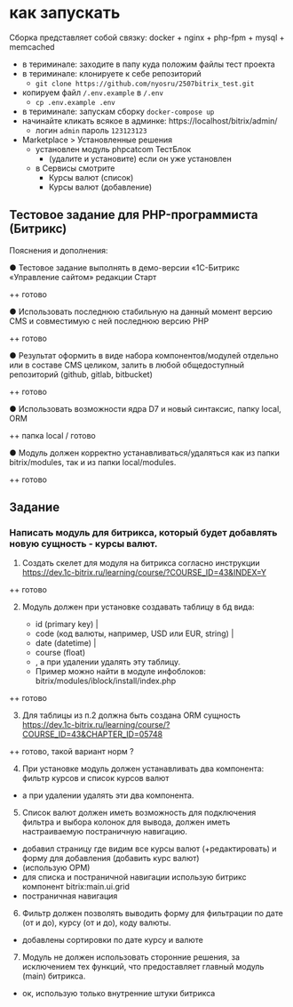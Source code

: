 # как запускать
Сборка представляет собой связку:
docker + nginx + php-fpm + mysql + memcached

   + в териминале: заходите в папу куда положим файлы тест проекта
   + в териминале: клонируете к себе репозиторий 
     + ``git clone https://github.com/nyosru/2507bitrix_test.git``
   + копируем файл ``/.env.example`` в ``/.env`` 
     + ``cp .env.example .env`` 
   + в териминале: запускам сборку  ``docker-compose up``
   + начинайте кликать всякое в админке: https://localhost/bitrix/admin/
      + логин ``admin`` пароль ``123123123``
   + Marketplace > Установленные решения
     + установлен модуль phpcatcom ТестБлок
       + (удалите и установите) если он уже установлен
     + в Сервисы смотрите 
       + Курсы валют (список)
       + Курсы валют (добавление)

## Тестовое задание для PHP-программиста (Битрикс)

Пояснения и дополнения:

● Тестовое задание выполнять в демо-версии «1С-Битрикс «Управление сайтом» редакции Старт

++ готово

● Использовать последнюю стабильную на данный момент версию CMS и совместимую с ней последнюю версию PHP

++ готово

● Результат оформить в виде набора компонентов/модулей отдельно или в составе CMS целиком, 
залить в любой общедоступный репозиторий (github, gitlab, bitbucket)

++ готово

● Использовать возможности ядра D7 и новый синтаксис, папку local, ORM

++ папка local / готово


● Модуль должен корректно устанавливаться/удаляться как из папки bitrix/modules, так и из папки local/modules.

++ готово

## Задание

### Написать модуль для битрикса, который будет добавлять новую сущность - курсы валют.

1. Создать скелет для модуля на битрикса согласно инструкции https://dev.1c-bitrix.ru/learning/course/?COURSE_ID=43&INDEX=Y

++ готово

2. Модуль должен при установке создавать таблицу в бд вида: 

   + id (primary key) | 
   + code (код валюты, например, USD или EUR, string) | 
   + date (datetime) | 
   + course (float)
   + , а при удалении удалять эту таблицу. 
   + Пример можно найти в модуле инфоблоков: bitrix/modules/iblock/install/index.php


++ готово

3. Для таблицы из п.2 должна быть создана ORM сущность https://dev.1c-bitrix.ru/learning/course/?COURSE_ID=43&CHAPTER_ID=05748

++ готово, такой вариант норм ?

4. При установке модуль должен устанавливать 
два компонента: фильтр курсов 
и список курсов валют 
- а при удалении удалять эти два компонента.

5. Список валют должен иметь возможность для подключения фильтра и выбора колонок для вывода, 
должен иметь настраиваемую постраничную навигацию.
- добавил страницу где видим все курсы валют (+редактировать) и форму для добавления (добавить курс валют)  
- (использую ОРМ)
- для списка и постраничной навигации использую битрикс компонент bitrix:main.ui.grid
- постраничная навигация

6. Фильтр должен позволять выводить форму для фильтрации 
по дате (от и до), курсу (от и до), коду валюты.
- добавлены сортировки по дате курсу и валюте

7. Модуль не должен использовать сторонние решения, 
за исключением тех функций, что предоставляет главный модуль (main) битрикса.
- ок, использую только внутренние штуки битрикса